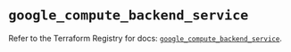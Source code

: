 # `google_compute_backend_service`

Refer to the Terraform Registry for docs: [`google_compute_backend_service`](https://registry.terraform.io/providers/hashicorp/google/6.33.0/docs/resources/compute_backend_service).
